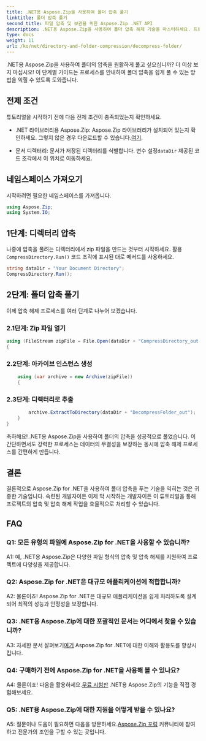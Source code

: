 ```yaml
---
title: .NET용 Aspose.Zip을 사용하여 폴더 압축 풀기
linktitle: 폴더 압축 풀기
second_title: 파일 압축 및 보관을 위한 Aspose.Zip .NET API
description: .NET용 Aspose.Zip을 사용하여 폴더 압축 해제 기술을 마스터하세요. 프로젝트의 압축 작업을 손쉽게 처리하세요.
type: docs
weight: 11
url: /ko/net/directory-and-folder-compression/decompress-folder/
---
```

.NET용 Aspose.Zip을 사용하여 폴더의 압축을 원활하게 풀고 싶으십니까? 더 이상 보지 마십시오! 이 단계별 가이드는 프로세스를 안내하여 폴더 압축을 쉽게 풀 수 있는 방법을 익힐 수 있도록 도와줍니다.

## 전제 조건

튜토리얼을 시작하기 전에 다음 전제 조건이 충족되었는지 확인하세요.

-  .NET 라이브러리용 Aspose.Zip: Aspose.Zip 라이브러리가 설치되어 있는지 확인하세요. 그렇지 않은 경우 다운로드할 수 있습니다.[여기](https://releases.aspose.com/zip/net/).

-  문서 디렉터리: 문서가 저장된 디렉터리를 식별합니다. 변수 설정`dataDir` 제공된 코드 조각에서 이 위치로 이동하세요.

## 네임스페이스 가져오기

시작하려면 필요한 네임스페이스를 가져옵니다.

```csharp
using Aspose.Zip;
using System.IO;
```

## 1단계: 디렉터리 압축

 나중에 압축을 풀려는 디렉터리에서 zip 파일을 만드는 것부터 시작하세요. 활용`CompressDirectory.Run()` 코드 조각에 표시된 대로 메서드를 사용하세요.

```csharp
string dataDir = "Your Document Directory";
CompressDirectory.Run();
```

## 2단계: 폴더 압축 풀기

이제 압축 해제 프로세스를 여러 단계로 나누어 보겠습니다.

### 2.1단계: Zip 파일 열기

```csharp
using (FileStream zipFile = File.Open(dataDir + "CompressDirectory_out.zip", FileMode.Open))
{
```

### 2.2단계: 아카이브 인스턴스 생성

```csharp
	using (var archive = new Archive(zipFile))
	{
```

### 2.3단계: 디렉터리로 추출

```csharp
		archive.ExtractToDirectory(dataDir + "DecompressFolder_out");
	}
}
```

축하해요! .NET용 Aspose.Zip을 사용하여 폴더의 압축을 성공적으로 풀었습니다. 이 간단하면서도 강력한 프로세스는 데이터의 무결성을 보장하는 동시에 압축 해제 프로세스를 간편하게 만듭니다.

## 결론

결론적으로 Aspose.Zip for .NET을 사용하여 폴더 압축을 푸는 기술을 익히는 것은 귀중한 기술입니다. 숙련된 개발자이든 이제 막 시작하는 개발자이든 이 튜토리얼을 통해 프로젝트의 압축 및 압축 해제 작업을 효율적으로 처리할 수 있습니다.

## FAQ

### Q1: 모든 유형의 파일에 Aspose.Zip for .NET을 사용할 수 있습니까?

A1: 예, .NET용 Aspose.Zip은 다양한 파일 형식의 압축 및 압축 해제를 지원하여 프로젝트에 다양성을 제공합니다.

### Q2: Aspose.Zip for .NET은 대규모 애플리케이션에 적합합니까?

A2: 물론이죠! Aspose.Zip for .NET은 대규모 애플리케이션을 쉽게 처리하도록 설계되어 최적의 성능과 안정성을 보장합니다.

### Q3: .NET용 Aspose.Zip에 대한 포괄적인 문서는 어디에서 찾을 수 있습니까?

 A3: 자세한 문서 살펴보기[여기](https://reference.aspose.com/zip/net/) Aspose.Zip for .NET에 대한 이해와 활용도를 향상시킵니다.

### Q4: 구매하기 전에 Aspose.Zip for .NET을 사용해 볼 수 있나요?

 A4: 물론이죠! 다음을 활용하세요.[무료 시험판](https://releases.aspose.com/) .NET용 Aspose.Zip의 기능을 직접 경험해보세요.

### Q5: .NET용 Aspose.Zip에 대한 지원을 어떻게 받을 수 있나요?

 A5: 질문이나 도움이 필요하면 다음을 방문하세요.[Aspose.Zip 포럼](https://forum.aspose.com/c/zip/37) 커뮤니티에 참여하고 전문가의 조언을 구할 수 있는 곳입니다.